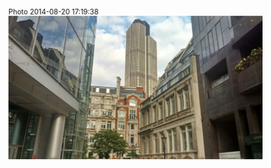 <!--
title: Photo 2014-08-20 17:19:38
date: Wed Aug 20 2014 18:19:38 GMT+0100 (British Summer Time)
tags: seamless,low,buildings
-->
Photo 2014-08-20 17:19:38
![](95293540682-0.jpg)
